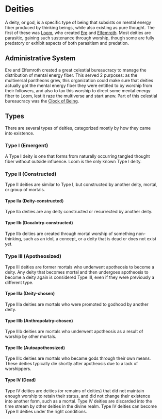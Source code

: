 # Deities

<meta property="og:description" content="A deity, or god, is a specific type of being that subsists on mental energy fiber produced by thinking beings, while also existing as pure thought.">

A deity, or god, is a specific type of being that subsists on mental energy fiber produced by thinking beings, while also existing as pure thought. The first of these was [Loom](loom.md), who created [Ere](ere.md) and [Elfemroth](elfemroth.md). Most deities are parasitic, gaining such sustenance through worship, though some are fully predatory or exhibit aspects of both parasitism and predation.

## Administrative System

Ere and Elfemroth created a great celestial bureaucracy to manage the distribution of mental energy fiber. This served 2 purposes: as the multiversal pantheons grew, this organization could make sure that deities actually got the mental energy fiber they were entitled to by worship from their followers, and also to tax this worship to direct some mental energy fiber to Loom, lest it raze the multiverse and start anew. Part of this celestial bureaucracy was the [Clock of Being](../cosmology/clock-of-being.md).

## Types

There are several types of deities, categorized mostly by how they came into existence.

### Type I (Emergent)

A Type I deity is one that forms from naturally occurring tangled thought fiber without outside influence. Loom is the only known Type I deity.

### Type II (Constructed)

Type II deities are similar to Type I, but constructed by another deity, mortal, or group of mortals.

#### Type IIa (Deity-constructed)

Type IIa deities are any deity constructed or resurrected by another deity.

#### Type IIb (Doxalotry-constructed)

Type IIb deities are created through mortal worship of something non-thinking, such as an idol, a concept, or a deity that is dead or does not exist yet.

### Type III (Apotheosized)

Type III deities are former mortals who underwent apotheosis to become a deity. Any deity that becomes mortal and then undergoes apotheosis to become a deity again is considered Type III, even if they were previously a different type.

#### Type IIIa (Deity-chosen)

Type IIIa deities are mortals who were promoted to godhood by another deity.

#### Type IIIb (Anthropolatry-chosen)

Type IIIb deities are mortals who underwent apotheosis as a result of worship by other mortals.

#### Type IIIc (Autoapotheosized)

Type IIIc deities are mortals who became gods through their own means. These deities typically die shortly after apotheosis due to a lack of worshippers.

#### Type IV (Dead)

Type IV deities are deities (or remains of deities) that did not maintain enough worship to retain their status, and did not change their existence into another form, such as a mortal. Type IV deities are discarded into the time stream by other deities in the divine realm. Type IV deities can become Type II deities under the right conditions.